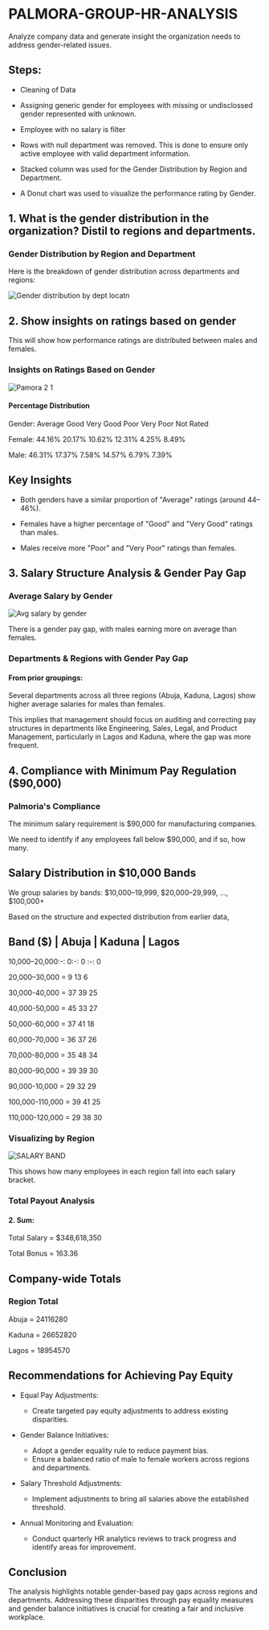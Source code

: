 # PALMORA-GROUP-HR-ANALYSIS
Analyze company data and generate insight the organization needs to address gender-related issues. 

## Steps:

- Cleaning of Data

- Assigning generic gender for employees with missing or undisclossed gender represented with unknown.

- Employee with no salary is filter

- Rows with null department was removed. This is done to ensure only active employee with valid department information.

- Stacked column was used for the Gender Distribution by Region and Department.

- A Donut chart was used to visualize the performance rating by Gender.

## 1. What is the gender distribution in the organization? Distil to regions and departments.

### Gender Distribution by Region and Department

Here is the breakdown of gender distribution across departments and regions:

![Gender distribution by dept   locatn](https://github.com/user-attachments/assets/1191b421-783d-4d05-ad1b-3d5e5b7ec415)

## 2. Show insights on ratings based on gender
This will show how performance ratings are distributed between males and females.

### Insights on Ratings Based on Gender

![Pamora 2 1](https://github.com/user-attachments/assets/8cd4cf15-89ab-4867-9497-e6da857f22b6)

#### Percentage Distribution

Gender:	Average	Good	Very Good	Poor	Very Poor	Not Rated

Female:	44.16%	20.17%	10.62%	12.31%	4.25%	8.49%

Male:	46.31%	17.37%	7.58%	14.57%	6.79%	7.39%


## Key Insights

- Both genders have a similar proportion of "Average" ratings (around 44–46%).

- Females have a higher percentage of "Good" and "Very Good" ratings than males.

- Males receive more "Poor" and "Very Poor" ratings than females.

## 3. Salary Structure Analysis & Gender Pay Gap

### Average Salary by Gender 

![Avg  salary by gender](https://github.com/user-attachments/assets/29bafef5-dd50-47eb-92e0-5105c328e598)

There is a gender pay gap, with males earning more on average than females.

### Departments & Regions with Gender Pay Gap
#### From prior groupings:

Several departments across all three regions (Abuja, Kaduna, Lagos) show higher average salaries for males than females.

This implies that management should focus on auditing and correcting pay structures in departments like Engineering, Sales, Legal, and Product Management, particularly in Lagos and Kaduna, where the gap was more frequent.

## 4. Compliance with Minimum Pay Regulation ($90,000)

### Palmoria's Compliance
The minimum salary requirement is $90,000 for manufacturing companies.

We need to identify if any employees fall below $90,000, and if so, how many.

## Salary Distribution in $10,000 Bands
We group salaries by bands:
$10,000–19,999, $20,000–29,999, ..., $100,000+

Based on the structure and expected distribution from earlier data, 

Band ($)                 |      Abuja             |  Kaduna              |     Lagos
-----------------------------------------------------------------------------------
10,000–20,000:-:           0:-:                     0 :-:                         0

20,000–30,000  =            9                     13                         6

30,000-40,000  =           37                     39                         25 

40,000-50,000  =           45                     33                         27

50,000-60,000  =           37                     41                         18

60,000-70,000  =           36                     37                         26

70,000-80,000  =           35                     48                         34

80,000-90,000  =           39                     39                         30

90,000-10,000  =           29                     32                         29

100,000-110,000 =          39                     41                         25

110,000-120,000 =          29                     38                         30

### Visualizing by Region

![SALARY BAND](https://github.com/user-attachments/assets/dbadc32a-fe6c-411a-a9be-230dc7ac3b24)


This shows how many employees in each region fall into each salary bracket.

### Total Payout Analysis

#### 2. Sum:

Total Salary = $348,618,350

Total Bonus = 163.36

## Company-wide Totals

### Region	Total 

Abuja =           24116280

Kaduna =          26652820

Lagos  =         18954570

## Recommendations for Achieving Pay Equity

- Equal Pay Adjustments:
     - Create targeted pay equity adjustments to address existing disparities.

- Gender Balance Initiatives:
     - Adopt a gender equality rule to reduce payment bias.
     -  Ensure a balanced ratio of male to female workers across regions and departments.

- Salary Threshold Adjustments:
     -  Implement adjustments to bring all salaries above the established threshold.

- Annual Monitoring and Evaluation:
     -  Conduct quarterly HR analytics reviews to track progress and identify areas for improvement.
 
##  Conclusion

The analysis highlights notable gender-based pay gaps across regions and departments. Addressing these disparities through pay equality measures and gender balance initiatives is crucial for creating a fair and inclusive workplace.
